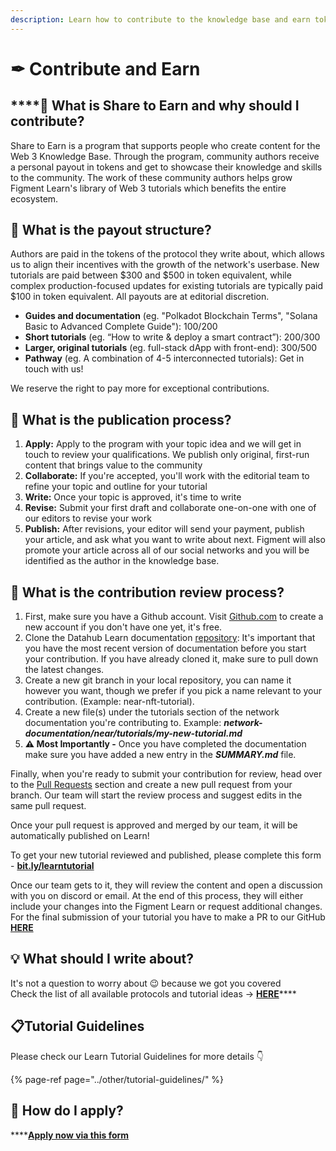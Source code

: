 ```yaml
---
description: Learn how to contribute to the knowledge base and earn tokens
---
```


# ✒ Contribute and Earn

## \*\*\*\*🤝 **What is Share to Earn and why should I contribute?**

Share to Earn is a program that supports people who create content for the Web 3 Knowledge Base. Through the program, community authors receive a personal payout in tokens and get to showcase their knowledge and skills to the community. The work of these community authors helps grow Figment Learn's library of Web 3 tutorials which benefits the entire ecosystem.

## 💸 What is the payout structure?

Authors are paid in the tokens of the protocol they write about, which allows us to align their incentives with the growth of the network's userbase. New tutorials are paid between $300 and $500 in token equivalent, while complex production-focused updates for existing tutorials are typically paid $100 in token equivalent. All payouts are at editorial discretion.

* **Guides and documentation** \(eg. "Polkadot Blockchain Terms", "Solana Basic to Advanced Complete Guide"\): $100/$200
* **Short tutorials** \(eg. “How to write & deploy a smart contract”\): $200/$300
* **Larger, original tutorials** \(eg. full-stack dApp with front-end\): $300/$500
* **Pathway** \(eg. A combination of 4-5 interconnected tutorials\): Get in touch with us!

We reserve the right to pay more for exceptional contributions.

## 🧩 What is the publication process?

1. **Apply:** Apply to the program with your topic idea and we will get in touch to review your qualifications. We publish only original, first-run content that brings value to the community  
2. **Collaborate:** If you're accepted, you'll work with the editorial team to refine your topic and outline for your tutorial 
3. **Write:** Once your topic is approved, it's time to write  
4. **Revise:** Submit your first draft and collaborate one-on-one with one of our editors to revise your work  
5. **Publish:** After revisions, your editor will send your payment, publish your article, and ask what you want to write about next. Figment will also promote your article across all of our social networks and you will be identified as the author in the knowledge base. 

## **📝 What is the contribution review process?**

1. First, make sure you have a Github account. Visit [Github.com](http://Github.com) to create a new account if you don't have one yet, it's free.
2. Clone the Datahub Learn documentation [repository](https://github.com/figment-networks/datahub-learn): It's important that you have the most recent version of documentation before you start your contribution. If you have already cloned it, make sure to pull down the latest changes.
3. Create a new git branch in your local repository, you can name it however you want, though we prefer if you pick a name relevant to your contribution. \(Example: near-nft-tutorial\).
4. Create a new file\(s\) under the tutorials section of the network documentation you're contributing to. Example: _**network-documentation/near/tutorials/my-new-tutorial.md**_
5. **⚠ Most Importantly -** Once you have completed the documentation make sure you have added a new entry in the _**SUMMARY.md**_ file.

Finally, when you're ready to submit your contribution for review, head over to the [Pull Requests](https://github.com/figment-networks/datahub-learn/pulls) section and create a new pull request from your branch. Our team will start the review process and suggest edits in the same pull request.

Once your pull request is approved and merged by our team, it will be automatically published on Learn!

To get your new tutorial reviewed and published, please complete this form - [**bit.ly/learntutorial**](http://bit.ly/learntutorial)

Once our team gets to it, they will review the content and open a discussion with you on discord or email. At the end of this process, they will either include your changes into the Figment Learn or request additional changes. For the final submission of your tutorial you have to make a PR to our GitHub [**HERE**](https://github.com/figment-networks/datahub-learn)

## 💡 What should I write about?

It's not a question to worry about 😉 because we got you covered  
Check the list of all available protocols and tutorial ideas -&gt; [**HERE**](https://www.notion.so/Tutorial-Contribution-Ideas-d8ff9cdc32ca4b58838d81d07eab49bd)\*\*\*\*

## 📋Tutorial Guidelines

Please check our Learn Tutorial Guidelines for more details 👇

{% page-ref page="../other/tutorial-guidelines/" %}

## 🙋 How do I apply?

\*\*\*\*[**Apply now via this form**](https://forms.gle/v5ksLNBG24cxm1Bs6)

